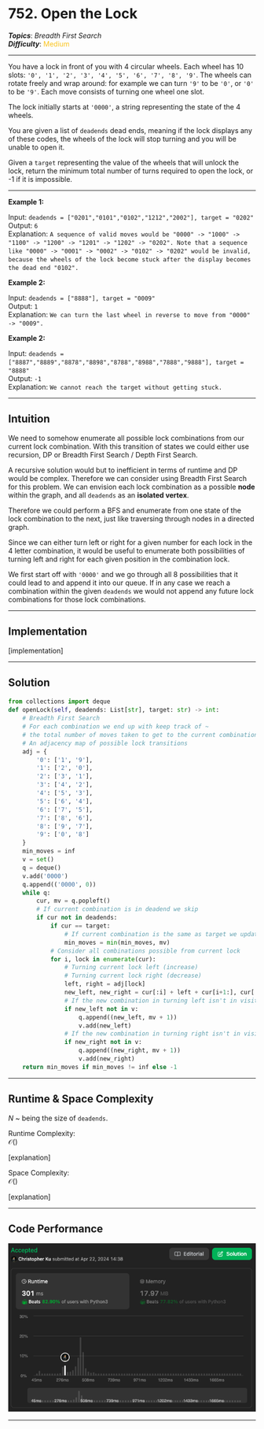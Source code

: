 # 752. Open the Lock
***Topics***: *Breadth First Search*  
***Difficulty***: <span style="color: #fac31d;">Medium</span>
<!-- green: #46c6c2, yellow: #fac31d, red: #f8615c-->
---
You have a lock in front of you with 4 circular wheels. Each wheel has 10 slots: `'0', '1', '2', '3', '4', '5', '6', '7', '8', '9'`. The wheels can rotate freely and wrap around: for example we can turn `'9'` to be `'0'`, or `'0'` to be `'9'`. Each move consists of turning one wheel one slot.

The lock initially starts at `'0000'`, a string representing the state of the 4 wheels.

You are given a list of `deadends` dead ends, meaning if the lock displays any of these codes, the wheels of the lock will stop turning and you will be unable to open it.

Given a `target` representing the value of the wheels that will unlock the lock, return the minimum total number of turns required to open the lock, or -1 if it is impossible.

---
**Example 1:**  

Input: `deadends = ["0201","0101","0102","1212","2002"], target = "0202"`  
Output: `6`  
Explanation: `A sequence of valid moves would be "0000" -> "1000" -> "1100" -> "1200" -> "1201" -> "1202" -> "0202".
Note that a sequence like "0000" -> "0001" -> "0002" -> "0102" -> "0202" would be invalid,
because the wheels of the lock become stuck after the display becomes the dead end "0102".`

**Example 2:**  

Input: `deadends = ["8888"], target = "0009"`  
Output: `1`  
Explanation: `We can turn the last wheel in reverse to move from "0000" -> "0009".` 

**Example 2:**  

Input: `deadends = ["8887","8889","8878","8898","8788","8988","7888","9888"], target = "8888"`  
Output: `-1`  
Explanation: `We cannot reach the target without getting stuck.` 

---
## Intuition
We need to somehow enumerate all possible lock combinations from our current lock combination. With this transition of states we could either use recursion, DP or Breadth First Search / Depth First Search. 

A recursive solution would but to inefficient in terms of runtime and DP would be complex. Therefore we can consider using Breadth First Search for this problem. We can envision each lock combination as a possible **node** within the graph, and all `deadends` as an **isolated vertex**.

Therefore we could perform a BFS and enumerate from one state of the lock combination to the next, just like traversing through nodes in a directed graph.

Since we can either turn left or right for a given number for each lock in the 4 letter combination, it would be useful to enumerate both possibilities of turning left and right for each given position in the combination lock.

We first start off with `'0000'` and we go through all 8 possibilities that it could lead to and append it into our queue. If in any case we reach a combination within the given `deadends` we would not append any future lock combinations for those lock combinations.

---
## Implementation
[implementation]

---
## Solution
```python
from collections import deque
def openLock(self, deadends: List[str], target: str) -> int:
    # Breadth First Search
    # For each combination we end up with keep track of ~
    # the total number of moves taken to get to the current combination
    # An adjacency map of possible lock transitions
    adj = {
        '0': ['1', '9'],
        '1': ['2', '0'],
        '2': ['3', '1'],
        '3': ['4', '2'],
        '4': ['5', '3'],
        '5': ['6', '4'],
        '6': ['7', '5'],
        '7': ['8', '6'],
        '8': ['9', '7'],
        '9': ['0', '8']
    }
    min_moves = inf
    v = set()
    q = deque()
    v.add('0000')
    q.append(('0000', 0))
    while q:
        cur, mv = q.popleft()
        # If current combination is in deadend we skip
        if cur not in deadends:
            if cur == target: 
                # If current combination is the same as target we update minimal moves
                min_moves = min(min_moves, mv)
            # Consider all combinations possible from current lock
            for i, lock in enumerate(cur):
                # Turning current lock left (increase)
                # Turning current lock right (decrease)
                left, right = adj[lock]
                new_left, new_right = cur[:i] + left + cur[i+1:], cur[:i] + right + cur[i+1:]
                # If the new combination in turning left isn't in visited locks add to queue
                if new_left not in v:
                    q.append((new_left, mv + 1))
                    v.add(new_left)
                # If the new combination in turning right isn't in visited locks add to queue
                if new_right not in v:
                    q.append((new_right, mv + 1))
                    v.add(new_right)
    return min_moves if min_moves != inf else -1
```
---
## Runtime & Space Complexity
$N$ ~ being the size of `deadends`.  

Runtime Complexity:  
$\mathcal{O}()$

[explanation]

Space Complexity:  
$\mathcal{O}()$

[explanation]

---
## Code Performance
![752 code performance](../../y_resources/code-performances/lc-752.png)

---